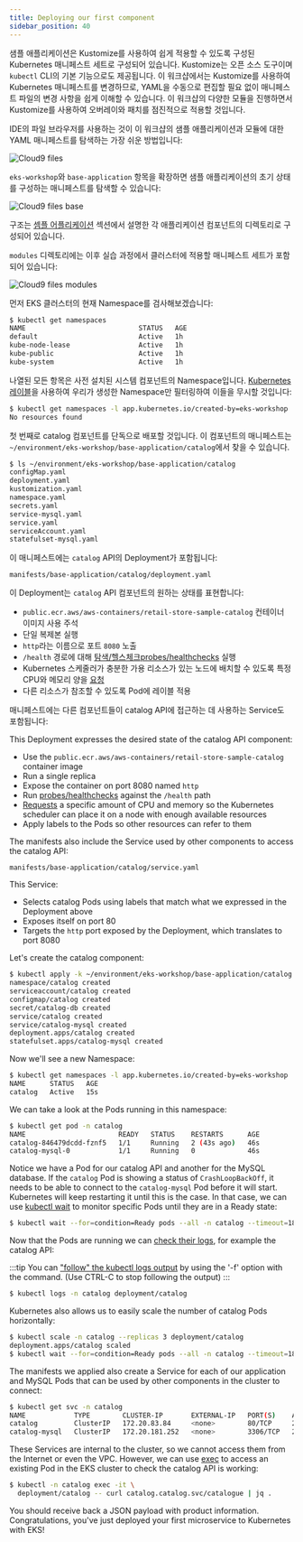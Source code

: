 ```yaml
---
title: Deploying our first component
sidebar_position: 40
---
```


샘플 애플리케이션은 Kustomize를 사용하여 쉽게 적용할 수 있도록 구성된 Kubernetes 매니페스트 세트로 구성되어 있습니다. Kustomize는 오픈 소스 도구이며 `kubectl` CLI의 기본 기능으로도 제공됩니다. 이 워크샵에서는 Kustomize를 사용하여 Kubernetes 매니페스트를 변경하므로, YAML을 수동으로 편집할 필요 없이 매니페스트 파일의 변경 사항을 쉽게 이해할 수 있습니다. 이 워크샵의 다양한 모듈을 진행하면서 Kustomize를 사용하여 오버레이와 패치를 점진적으로 적용할 것입니다.

IDE의 파일 브라우저를 사용하는 것이 이 워크샵의 샘플 애플리케이션과 모듈에 대한 YAML 매니페스트를 탐색하는 가장 쉬운 방법입니다:

![Cloud9 files](./assets/cloud9-files-initial.webp)

`eks-workshop`와 `base-application` 항목을 확장하면 샘플 애플리케이션의 초기 상태를 구성하는 매니페스트를 탐색할 수 있습니다:

![Cloud9 files base](./assets/cloud9-files-base.webp)

구조는 [셈플 어플리케이션](./about) 섹션에서 설명한 각 애플리케이션 컴포넌트의 디렉토리로 구성되어 있습니다.

`modules` 디렉토리에는 이후 실습 과정에서 클러스터에 적용할 매니페스트 세트가 포함되어 있습니다:

![Cloud9 files modules](./assets/cloud9-files-modules.webp)

먼저 EKS 클러스터의 현재 Namespace를 검사해보겠습니다:

```bash
$ kubectl get namespaces
NAME                            STATUS   AGE
default                         Active   1h
kube-node-lease                 Active   1h
kube-public                     Active   1h
kube-system                     Active   1h
```

나열된 모든 항목은 사전 설치된 시스템 컴포넌트의 Namespace입니다. [Kubernetes 레이블](https://kubernetes.io/docs/concepts/overview/working-with-objects/labels/)을 사용하여 우리가 생성한 Namespace만 필터링하여 이들을 무시할 것입니다:

```bash
$ kubectl get namespaces -l app.kubernetes.io/created-by=eks-workshop
No resources found
```

첫 번째로 catalog 컴포넌트를 단독으로 배포할 것입니다. 이 컴포넌트의 매니페스트는 `~/environment/eks-workshop/base-application/catalog`에서 찾을 수 있습니다.

```bash
$ ls ~/environment/eks-workshop/base-application/catalog
configMap.yaml
deployment.yaml
kustomization.yaml
namespace.yaml
secrets.yaml
service-mysql.yaml
service.yaml
serviceAccount.yaml
statefulset-mysql.yaml
```

이 매니페스트에는 `catalog` API의 Deployment가 포함됩니다:

```file
manifests/base-application/catalog/deployment.yaml
```

이 Deployment는 `catalog` API 컴포넌트의 원하는 상태를 표현합니다:

- `public.ecr.aws/aws-containers/retail-store-sample-catalog` 컨테이너 이미지 사용 주석
- 단일 복제본 실행
- `http`라는 이름으로 포트 `8080` 노출
- `/health` 경로에 대해 [탐색/헬스체크](/o/ihOxGoj6RUixHGUrQEbm/s/DOGGWuHTz1iyK4Etj3es/~/changes/11/)[probes/healthchecks](https://kubernetes.io/docs/tasks/configure-pod-container/configure-liveness-readiness-startup-probes/) 실행
- Kubernetes 스케줄러가 충분한 가용 리소스가 있는 노드에 배치할 수 있도록 특정 CPU와 메모리 양을 [요청](https://kubernetes.io/docs/concepts/configuration/manage-resources-containers/)
- 다른 리소스가 참조할 수 있도록 Pod에 레이블 적용

매니페스트에는 다른 컴포넌트들이 catalog API에 접근하는 데 사용하는 Service도 포함됩니다:

This Deployment expresses the desired state of the catalog API component:

- Use the `public.ecr.aws/aws-containers/retail-store-sample-catalog` container image
- Run a single replica
- Expose the container on port 8080 named `http`
- Run [probes/healthchecks](https://kubernetes.io/docs/tasks/configure-pod-container/configure-liveness-readiness-startup-probes/) against the `/health` path
- [Requests](https://kubernetes.io/docs/concepts/configuration/manage-resources-containers/) a specific amount of CPU and memory so the Kubernetes scheduler can place it on a node with enough available resources
- Apply labels to the Pods so other resources can refer to them

The manifests also include the Service used by other components to access the catalog API:

```file
manifests/base-application/catalog/service.yaml
```

This Service:

- Selects catalog Pods using labels that match what we expressed in the Deployment above
- Exposes itself on port 80
- Targets the `http` port exposed by the Deployment, which translates to port 8080

Let's create the catalog component:

```bash
$ kubectl apply -k ~/environment/eks-workshop/base-application/catalog
namespace/catalog created
serviceaccount/catalog created
configmap/catalog created
secret/catalog-db created
service/catalog created
service/catalog-mysql created
deployment.apps/catalog created
statefulset.apps/catalog-mysql created
```

Now we'll see a new Namespace:

```bash
$ kubectl get namespaces -l app.kubernetes.io/created-by=eks-workshop
NAME      STATUS   AGE
catalog   Active   15s
```

We can take a look at the Pods running in this namespace:

```bash
$ kubectl get pod -n catalog
NAME                       READY   STATUS    RESTARTS      AGE
catalog-846479dcdd-fznf5   1/1     Running   2 (43s ago)   46s
catalog-mysql-0            1/1     Running   0             46s
```

Notice we have a Pod for our catalog API and another for the MySQL database. If the `catalog` Pod is showing a status of `CrashLoopBackOff`, it needs to be able to connect to the `catalog-mysql` Pod before it will start. Kubernetes will keep restarting it until this is the case. In that case, we can use [kubectl wait](https://kubernetes.io/docs/reference/generated/kubectl/kubectl-commands#wait) to monitor specific Pods until they are in a Ready state:

```bash
$ kubectl wait --for=condition=Ready pods --all -n catalog --timeout=180s
```

Now that the Pods are running we can [check their logs](https://kubernetes.io/docs/reference/generated/kubectl/kubectl-commands#logs), for example the catalog API:

:::tip
You can ["follow" the kubectl logs output](https://kubernetes.io/docs/reference/kubectl/cheatsheet/) by using the '-f' option with the command. (Use CTRL-C to stop following the output)
:::

```bash
$ kubectl logs -n catalog deployment/catalog
```

Kubernetes also allows us to easily scale the number of catalog Pods horizontally:

```bash
$ kubectl scale -n catalog --replicas 3 deployment/catalog
deployment.apps/catalog scaled
$ kubectl wait --for=condition=Ready pods --all -n catalog --timeout=180s
```

The manifests we applied also create a Service for each of our application and MySQL Pods that can be used by other components in the cluster to connect:

```bash
$ kubectl get svc -n catalog
NAME            TYPE        CLUSTER-IP       EXTERNAL-IP   PORT(S)    AGE
catalog         ClusterIP   172.20.83.84     <none>        80/TCP     2m48s
catalog-mysql   ClusterIP   172.20.181.252   <none>        3306/TCP   2m48s
```

These Services are internal to the cluster, so we cannot access them from the Internet or even the VPC. However, we can use [exec](https://kubernetes.io/docs/tasks/debug/debug-application/get-shell-running-container/) to access an existing Pod in the EKS cluster to check the catalog API is working:

```bash
$ kubectl -n catalog exec -it \
  deployment/catalog -- curl catalog.catalog.svc/catalogue | jq .
```

You should receive back a JSON payload with product information. Congratulations, you've just deployed your first microservice to Kubernetes with EKS!